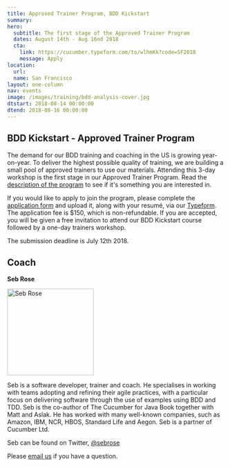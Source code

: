 ```yaml
---
title: Approved Trainer Program, BDD Kickstart
summary:
hero:
  subtitle: The first stage of the Approved Trainer Program
  dates: August 14th - Aug 16nd 2018
  cta:
    link: https://cucumber.typeform.com/to/wlhmKk?code=SF2018
    message: Apply
location:
  url:
  name: San Francisco
layout: one-column
nav: events
image: /images/training/bdd-analysis-cover.jpg
dtstart: 2018-08-14 00:00:00
dtend: 2018-08-16 00:00:00
---
```


## BDD Kickstart - Approved Trainer Program

The demand for our BDD training and coaching in the US is growing year-on-year. To deliver the highest possible quality of training, we are building a small pool of approved trainers to use our materials. Attending this 3-day workshop is the first stage in our Approved Trainer Program. Read the [description of the program](https://cucumber.io/training/ApprovedTrainerProgramDescription.pdf) to see if it's something you are interested in.

If you would like to apply to join the program, please complete the [application form](https://cucumber.io/training/ApprovedTrainerProgramApplication.pdf) and upload it, along with your resumé, via our [Typeform](https://cucumber.typeform.com/to/wlhmKk?code=SF2018). The application fee is $150, which is non-refundable. If you are accepted, you will be given a free invitation to attend our BDD Kickstart course followed by a one-day trainers workshop.

The submission deadline is July 12th 2018. 


## Coach

**Seb Rose**

<img src="{{ site.url }}/images/headshots/seb-square.png" alt="Seb Rose" height="200" width="200">

Seb is a software developer, trainer and coach. He specialises in working with teams adopting and refining their agile practices, with a particular focus on delivering software through the use of examples using BDD and TDD. Seb is the co-author of The Cucumber for Java Book together with Matt and Aslak. He has worked with many well-known companies, such as Amazon, IBM, NCR, HBOS, Standard Life and Aegon. Seb is a partner of Cucumber Ltd.

Seb can be found on Twitter, [@sebrose](https://twitter.com/sebrose)

Please <a href="mailto:hello@cucumber.io">email us</a> if you have a question.

<!-- Drip -->
<script type="text/javascript">
  var _dcq = _dcq || [];
  var _dcs = _dcs || {};
  _dcs.account = '7849462';

  (function() {
    var dc = document.createElement('script');
    dc.type = 'text/javascript'; dc.async = true;
    dc.src = '//tag.getdrip.com/7849462.js';
    var s = document.getElementsByTagName('script')[0];
    s.parentNode.insertBefore(dc, s);
  })();
</script>
